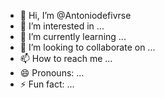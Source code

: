 - 👋 Hi, I’m @Antoniodefivrse
- 👀 I’m interested in ...
- 🌱 I’m currently learning ...
- 💞️ I’m looking to collaborate on ...
- 📫 How to reach me ...
- 😄 Pronouns: ...
- ⚡ Fun fact: ...

<!---
Antoniodefivrse/Antoniodefivrse is a ✨ special ✨ repository because its `README.md` (this file) appears on your GitHub profile.
You can click the Preview link to take a look at your changes.
--->
